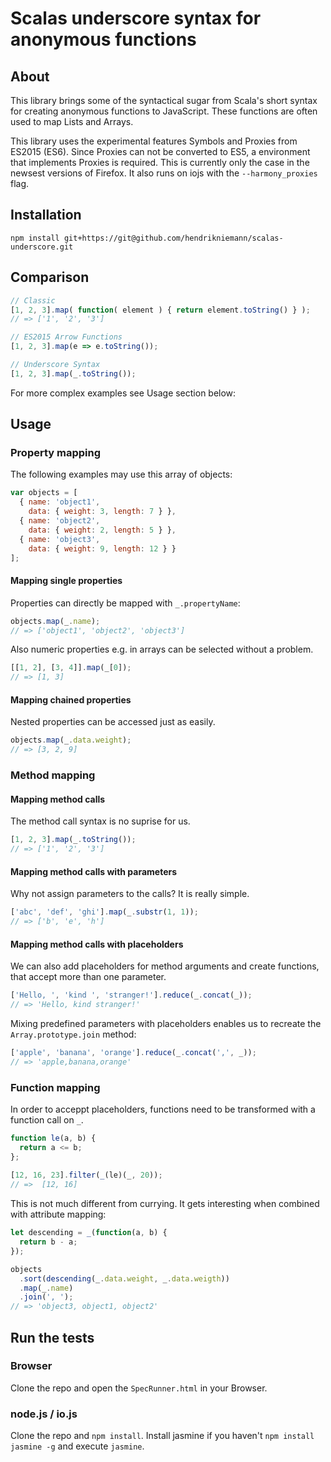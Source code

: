 # Scalas underscore syntax for anonymous functions

## About

This library brings some of the syntactical sugar from Scala's short syntax for creating anonymous functions to JavaScript. These functions are often used to map Lists and Arrays.

This library uses the experimental features Symbols and Proxies from ES2015 (ES6). Since Proxies can not be converted to ES5, a environment that implements Proxies is required. This is currently only the case in the newsest versions of Firefox. It also runs on iojs with the `--harmony_proxies` flag.

## Installation

```
npm install git+https://git@github.com/hendrikniemann/scalas-underscore.git
```

## Comparison

```javascript
// Classic
[1, 2, 3].map( function( element ) { return element.toString() } );
// => ['1', '2', '3']

// ES2015 Arrow Functions
[1, 2, 3].map(e => e.toString());

// Underscore Syntax
[1, 2, 3].map(_.toString());
```

For more complex examples see Usage section below:

## Usage

### Property mapping

The following examples may use this array of objects:

```javascript
var objects = [
  { name: 'object1',
    data: { weight: 3, length: 7 } },
  { name: 'object2',
    data: { weight: 2, length: 5 } },
  { name: 'object3',
    data: { weight: 9, length: 12 } }
];
```

#### Mapping single properties

Properties can directly be mapped with `_.propertyName`:

```javascript
objects.map(_.name);
// => ['object1', 'object2', 'object3']
```

Also numeric properties e.g. in arrays can be selected without a problem.

```javascript
[[1, 2], [3, 4]].map(_[0]);
// => [1, 3]
```

#### Mapping chained properties

Nested properties can be accessed just as easily.

```javascript
objects.map(_.data.weight);
// => [3, 2, 9]
```

### Method mapping

#### Mapping method calls

The method call syntax is no suprise for us.

```javascript
[1, 2, 3].map(_.toString());
// => ['1', '2', '3']
```

#### Mapping method calls with parameters

Why not assign parameters to the calls? It is really simple.

```javascript
['abc', 'def', 'ghi'].map(_.substr(1, 1));
// => ['b', 'e', 'h']
```

#### Mapping method calls with placeholders

We can also add placeholders for method arguments and create functions, that accept more than one parameter.

```javascript
['Hello, ', 'kind ', 'stranger!'].reduce(_.concat(_));
// => 'Hello, kind stranger!'
```

Mixing predefined parameters with placeholders enables us to recreate the `Array.prototype.join` method:

```javascript
['apple', 'banana', 'orange'].reduce(_.concat(',', _));
// => 'apple,banana,orange'
```

### Function mapping

In order to acceppt placeholders, functions need to be transformed with a function call on `_`.

```javascript
function le(a, b) {
  return a <= b;
};
 
[12, 16, 23].filter(_(le)(_, 20));
// =>  [12, 16]
```

This is not much different from currying. It gets interesting when combined with attribute mapping:

```javascript
let descending = _(function(a, b) {
  return b - a;
});

objects
  .sort(descending(_.data.weight, _.data.weigth))
  .map(_.name)
  .join(', ');
// => 'object3, object1, object2'
```

## Run the tests

### Browser

Clone the repo and open the `SpecRunner.html` in your Browser.

### node.js / io.js

Clone the repo and `npm install`. Install jasmine if you haven't `npm install jasmine -g` and execute `jasmine`.